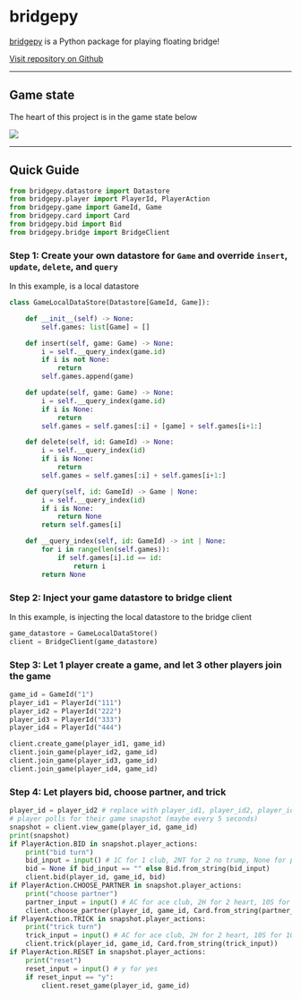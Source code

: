 # bridgepy
[bridgepy](https://pypi.org/project/bridgepy/) is a Python package for playing floating bridge!

[Visit repository on Github](https://github.com/papillonbee/bridgepy)

---

## Game state

The heart of this project is in the game state below

<img src="https://gist.githubusercontent.com/papillonbee/7f512954267c8340eb20b52ef8016ccf/raw/8673f95b534665510e9a286cb3d92d43dc16cb77/bridgepy-game-state.svg">

---
## Quick Guide
```python
from bridgepy.datastore import Datastore
from bridgepy.player import PlayerId, PlayerAction
from bridgepy.game import GameId, Game
from bridgepy.card import Card
from bridgepy.bid import Bid
from bridgepy.bridge import BridgeClient
```

### Step 1: Create your own datastore for `Game` and override `insert`, `update`, `delete`, and `query`
In this example, is a local datastore

```python
class GameLocalDataStore(Datastore[GameId, Game]):

    def __init__(self) -> None:
        self.games: list[Game] = []

    def insert(self, game: Game) -> None:
        i = self.__query_index(game.id)
        if i is not None:
            return
        self.games.append(game)

    def update(self, game: Game) -> None:
        i = self.__query_index(game.id)
        if i is None:
            return
        self.games = self.games[:i] + [game] + self.games[i+1:]

    def delete(self, id: GameId) -> None:
        i = self.__query_index(id)
        if i is None:
            return
        self.games = self.games[:i] + self.games[i+1:]

    def query(self, id: GameId) -> Game | None:
        i = self.__query_index(id)
        if i is None:
            return None
        return self.games[i]

    def __query_index(self, id: GameId) -> int | None:
        for i in range(len(self.games)):
            if self.games[i].id == id:
                return i
        return None
```
### Step 2: Inject your game datastore to bridge client
In this example, is injecting the local datastore to the bridge client

```python
game_datastore = GameLocalDataStore()
client = BridgeClient(game_datastore)
```

### Step 3: Let 1 player create a game, and let 3 other players join the game

```python
game_id = GameId("1")
player_id1 = PlayerId("111")
player_id2 = PlayerId("222")
player_id3 = PlayerId("333")
player_id4 = PlayerId("444")

client.create_game(player_id1, game_id)
client.join_game(player_id2, game_id)
client.join_game(player_id3, game_id)
client.join_game(player_id4, game_id)
```

### Step 4: Let players bid, choose partner, and trick

```python
player_id = player_id2 # replace with player_id1, player_id2, player_id3, player_id4
# player polls for their game snapshot (maybe every 5 seconds)
snapshot = client.view_game(player_id, game_id)
print(snapshot)
if PlayerAction.BID in snapshot.player_actions:
    print("bid turn")
    bid_input = input() # 1C for 1 club, 2NT for 2 no trump, None for pass
    bid = None if bid_input == "" else Bid.from_string(bid_input)
    client.bid(player_id, game_id, bid)
if PlayerAction.CHOOSE_PARTNER in snapshot.player_actions:
    print("choose partner")
    partner_input = input() # AC for ace club, 2H for 2 heart, 10S for 10 spade
    client.choose_partner(player_id, game_id, Card.from_string(partner_input))
if PlayerAction.TRICK in snapshot.player_actions:
    print("trick turn")
    trick_input = input() # AC for ace club, 2H for 2 heart, 10S for 10 spade
    client.trick(player_id, game_id, Card.from_string(trick_input))
if PlayerAction.RESET in snapshot.player_actions:
    print("reset")
    reset_input = input() # y for yes
    if reset_input == "y":
        client.reset_game(player_id, game_id)
```
